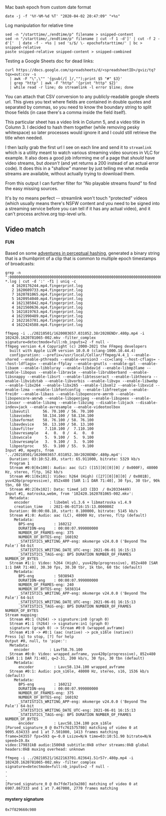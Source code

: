 Mac bash epoch from custom date format
```
date -j -f '%Y-%M-%d %T' "2020-04-02 20:47:09" "+%s"
```

Log manipulation for relative time
```
sed -n "/starttime/,/endtime/p" filename > snipped-content 
sed -n "/starttime/,/endtime/p" filename | cut -f 1 -d']' | cut -f 2 -d'['  | date -f - +%s | sed 's/$/ \- epochofstarttime/' | bc > snipped-relative
paste snipped-relative snipped-content > snipped-combined
```


Testing a Google Sheets doc for dead links:
```
curl https://docs.google.com/spreadsheets/d/<spreadsheetID>/gviz/tq?tqx=out:csv -s 
  | awk -F "\",\"" '{gsub(/[ ]/,"");print $5 "#" $3}' 
  | grep "http" | awk -F "http" '{print "http" $2}' 
  | while read -r line; do streamlink -l error $line; done
```
You can attach that CSV conversion to any publicly-readable google sheets url.  This gives you text where fields are contained in double quotes and separated by commas, so you need to know the boundary string to split those fields (in case there's a comma inside the field itself).

This particular sheet has a video link in Column 5, and a video title in Column 3.  I decided to hash them together (while removing pesky whitespace) so later processes would ignore it and I could still retrieve the title when needed.

I then lazily grab the first url I see on each line and send it to `streamlink` which is a utility meant to watch various streaming video sources in VLC for example.  It also does a good job informing me of a page that _should_ have video streams, but _doesn't_ (and yet returns a 200 instead of an actual error code).  It does this in a "shallow" manner by just telling me what media streams are available, without actually trying to download them.

From this output I can further filter for "No playable streams found" to find the easy missing sources.

It's by no means perfect -- streamlink won't touch "protected" videos (which usually means there's NSFW content and you need to be signed into a streaming service before you can tell if it has any actual video), and it can't process archive.org top-level urls.


Video match
-----------
#### FUN

Based on some [adventures in perceptual hashing](https://github.com/mediamicroservices/mm/blob/master/searchfingerprint#L77-L78), generated a binary string that is a thumbprint of a clip that is common to multiple epoch timestamps of broadcasts:
```
grep -n ":000000000000000000000000000000000000000000000000000000000000000000000000000000000000000000000000000000000000000000000000000000000000000000000000000000000000000000000000000000000000000000000000000000000000000000100000000000000000000000000000000:000000000000000000000000000000000000000100000000000000000000000000000000000000000000000000000000000000000000000000000000000000000000000000000000000000000000000000000000000000000000000000000000000000000000000000000000000000000000000000000000000:000000000000000000000000000000000000000000000000000000000000000000000000000010000000000000000000000000000000000000000000000000000000000000000000000000000000000000000000000000000000000000000000000000000000000000000000000000000000000000000000000:000000000000000000000000000000000000000000000000000000000000000000000000000000000000000000000000000000000000000000000000000000000000000000000000000000000000000000000000000000000000000000000010000000000000000000000000000000000000000000000000000:000000000000000000000000000000000000000000000000000000000000000000000000000000000000000000000000000000000000000000000000000000000000000000000000000000000010000000000000000000000000000000000000000000000000000000000000000000000000000000000000000:" *.log | cut -d ':' -f1 | uniq -c
   4 1620176244.mp4.fingerprint.log
   2 1620609733.mp4.fingerprint.log
   7 1620781065.mp4.fingerprint.log
   5 1620954040.mp4.fingerprint.log
   4 1621385842.mp4.fingerprint.log
   4 1621560636.mp4.fingerprint.log
   5 1621819763.mp4.fingerprint.log
   4 1621990489.mp4.fingerprint.log
   2 1622163701.mp4.fingerprint.log
   4 1622424588.mp4.fingerprint.log
```   
```
ffmpeg -i ../20210501/1620003657.031052.38r2020ENDr.480p.mp4 -i 102420.1620781065-002.mkv -filter_complex signature=detectmode=full:nb_inputs=2 -f null -
ffmpeg version 4.4 Copyright (c) 2000-2021 the FFmpeg developers
  built with Apple LLVM version 10.0.0 (clang-1000.10.44.4)
  configuration: --prefix=/usr/local/Cellar/ffmpeg/4.4_1 --enable-shared --enable-pthreads --enable-version3 --cc=clang --host-cflags= --host-ldflags= --enable-ffplay --enable-gnutls --enable-gpl --enable-libaom --enable-libbluray --enable-libdav1d --enable-libmp3lame --enable-libopus --enable-librav1e --enable-librubberband --enable-libsnappy --enable-libsrt --enable-libtesseract --enable-libtheora --enable-libvidstab --enable-libvorbis --enable-libvpx --enable-libwebp --enable-libx264 --enable-libx265 --enable-libxml2 --enable-libxvid --enable-lzma --enable-libfontconfig --enable-libfreetype --enable-frei0r --enable-libass --enable-libopencore-amrnb --enable-libopencore-amrwb --enable-libopenjpeg --enable-libspeex --enable-libsoxr --enable-libzmq --enable-libzimg --disable-libjack --disable-indev=jack --enable-avresample --enable-videotoolbox
  libavutil      56. 70.100 / 56. 70.100
  libavcodec     58.134.100 / 58.134.100
  libavformat    58. 76.100 / 58. 76.100
  libavdevice    58. 13.100 / 58. 13.100
  libavfilter     7.110.100 /  7.110.100
  libavresample   4.  0.  0 /  4.  0.  0
  libswscale      5.  9.100 /  5.  9.100
  libswresample   3.  9.100 /  3.  9.100
  libpostproc    55.  9.100 / 55.  9.100
Input #0, mpegts, from '../20210501/1620003657.031052.38r2020ENDr.480p.mp4':
  Duration: 03:10:52.89, start: 65.911000, bitrate: 5329 kb/s
  Program 1 
  Stream #0:0[0x100]: Audio: aac (LC) ([15][0][0][0] / 0x000F), 48000 Hz, stereo, fltp, 162 kb/s
  Stream #0:1[0x101]: Video: h264 (High) ([27][0][0][0] / 0x001B), yuv420p(progressive), 852x480 [SAR 1:1 DAR 71:40], 30 fps, 30 tbr, 90k tbn, 60 tbc
  Stream #0:2[0x102]: Data: timed_id3 (ID3  / 0x20334449)
Input #1, matroska,webm, from '102420.1620781065-002.mkv':
  Metadata:
    encoder         : libebml v1.3.6 + libmatroska v1.4.9
    creation_time   : 2021-06-01T16:15:13.000000Z
  Duration: 00:00:08.10, start: 0.100000, bitrate: 5145 kb/s
  Stream #1:0: Audio: aac (LC), 48000 Hz, stereo, fltp (default)
    Metadata:
      BPS-eng         : 160212
      DURATION-eng    : 00:00:07.999000000
      NUMBER_OF_FRAMES-eng: 375
      NUMBER_OF_BYTES-eng: 160192
      _STATISTICS_WRITING_APP-eng: mkvmerge v24.0.0 ('Beyond The Pale') 64-bit
      _STATISTICS_WRITING_DATE_UTC-eng: 2021-06-01 16:15:13
      _STATISTICS_TAGS-eng: BPS DURATION NUMBER_OF_FRAMES NUMBER_OF_BYTES
  Stream #1:1: Video: h264 (High), yuv420p(progressive), 852x480 [SAR 1:1 DAR 71:40], 30.30 fps, 30.30 tbr, 1k tbn, 60 tbc (default)
    Metadata:
      BPS-eng         : 5038943
      DURATION-eng    : 00:00:07.999000000
      NUMBER_OF_FRAMES-eng: 240
      NUMBER_OF_BYTES-eng: 5038314
      _STATISTICS_WRITING_APP-eng: mkvmerge v24.0.0 ('Beyond The Pale') 64-bit
      _STATISTICS_WRITING_DATE_UTC-eng: 2021-06-01 16:15:13
      _STATISTICS_TAGS-eng: BPS DURATION NUMBER_OF_FRAMES NUMBER_OF_BYTES
Stream mapping:
  Stream #0:1 (h264) -> signature:in0 (graph 0)
  Stream #1:1 (h264) -> signature:in1 (graph 0)
  signature (graph 0) -> Stream #0:0 (wrapped_avframe)
  Stream #1:0 -> #0:1 (aac (native) -> pcm_s16le (native))
Press [q] to stop, [?] for help
Output #0, null, to 'pipe:':
  Metadata:
    encoder         : Lavf58.76.100
  Stream #0:0: Video: wrapped_avframe, yuv420p(progressive), 852x480 [SAR 1:1 DAR 71:40], q=2-31, 200 kb/s, 30 fps, 30 tbn (default)
    Metadata:
      encoder         : Lavc58.134.100 wrapped_avframe
  Stream #0:1: Audio: pcm_s16le, 48000 Hz, stereo, s16, 1536 kb/s (default)
    Metadata:
      BPS-eng         : 160212
      DURATION-eng    : 00:00:07.999000000
      NUMBER_OF_FRAMES-eng: 375
      NUMBER_OF_BYTES-eng: 160192
      _STATISTICS_WRITING_APP-eng: mkvmerge v24.0.0 ('Beyond The Pale') 64-bit
      _STATISTICS_WRITING_DATE_UTC-eng: 2021-06-01 16:15:13
      _STATISTICS_TAGS-eng: BPS DURATION NUMBER_OF_FRAMES NUMBER_OF_BYTES
      encoder         : Lavc58.134.100 pcm_s16le
[Parsed_signature_0 @ 0x7fc761575780] matching of video 0 at 9095.634333 and 1 at 7.501000, 1413 frames matching
frame=343557 fps=593 q=-0.0 Lsize=N/A time=03:10:51.90 bitrate=N/A speed=19.8x    
video:179831kB audio:1500kB subtitle:0kB other streams:0kB global headers:0kB muxing overhead: unknown
```
```
ffmpeg -i ../20210521/1622163701.023641.51r57r.480p.mp4 -i 102420.1620781065-002.mkv -filter_complex signature=detectmode=full:nb_inputs=2 -f null -
.
.
.
[Parsed_signature_0 @ 0x7fde71e3a280] matching of video 0 at 6907.867333 and 1 at 7.467000, 2770 frames matching
```

#### mystery signature 
`0x7f829660c980`
